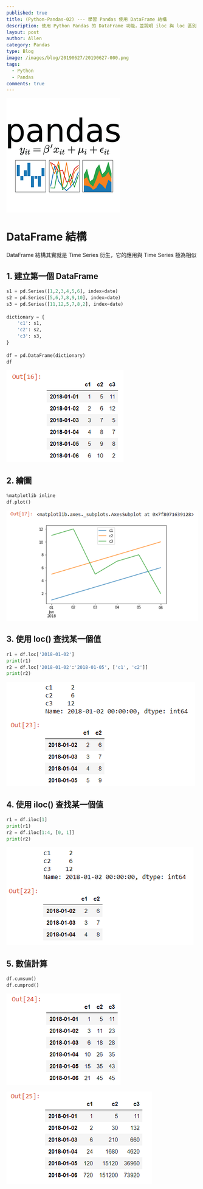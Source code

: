```yaml
---
published: true
title: (Python-Pandas-02) --- 學習 Pandas 使用 DataFrame 結構
description: 使用 Python Pandas 的 DataFrame 功能，並說明 iloc 與 loc 區別
layout: post
author: Allen
category: Pandas
type: Blog
image: /images/blog/20190627/20190627-000.png
tags: 
  - Python
  - Pandas
comments: true
---
```


![book](/images/blog/20190627/20190627-000.png)

# DataFrame 結構
DataFrame 結構其實就是 Time Series 衍生，它的應用與 Time Series 極為相似

## 1. 建立第一個 DataFrame
```python
s1 = pd.Series([1,2,3,4,5,6], index=date)
s2 = pd.Series([5,6,7,8,9,10], index=date)
s3 = pd.Series([11,12,5,7,8,2], index=date)

dictionary = {
    'c1': s1,
    'c2': s2,
    'c3': s3,
}

df = pd.DataFrame(dictionary)
df
```
![book](/images/blog/20190627/20190627-012.png)

## 2. 繪圖
```python
%matplotlib inline
df.plot()
```
![book](/images/blog/20190627/20190627-013.png)

## 3. 使用 loc() 查找某一個值
```python
r1 = df.loc['2018-01-02']
print(r1)
r2 = df.loc['2018-01-02':'2018-01-05', ['c1', 'c2']]
print(r2)
```
![book](/images/blog/20190627/20190627-014.png)

## 4. 使用 iloc() 查找某一個值
```python
r1 = df.iloc[1]
print(r1)
r2 = df.iloc[1:4, [0, 1]]
print(r2)
```
![book](/images/blog/20190627/20190627-015.png)

## 5. 數值計算
```python
df.cumsum()
df.cumprod()
```
![book](/images/blog/20190627/20190627-016.png)

![book](/images/blog/20190627/20190627-017.png)


